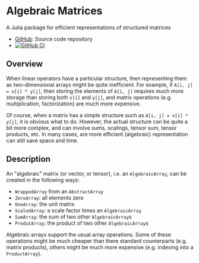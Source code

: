 # Algebraic Matrices

A Julia package for efficient representations of structured matrices

* [GitHub](https://github.com/eschnett/AlgebraicMatrices.jl): Source code repository
* [![GitHub CI](https://github.com/eschnett/AlgebraicMatrices.jl/workflows/CI/badge.svg)](https://github.com/eschnett/AlgebraicMatrices.jl/actions)

## Overview

When linear operators have a particular structure, then representing
them as two-dimensional arrays might be quite inefficient. For
example, if `A[i, j] = x[i] * y[j]`, then storing the elements of
`A[i, j]` requires much more storage than storing both `x[i]` and
`y[j]`, and matrix operations (e.g. multiplication, factorization) are
much more expensive.

Of course, when a matrix has a simple structure such as `A[i, j] =
x[i] * y[j]`, it is obvious what to do. However, the actual structure
can be quite a bit more complex, and can involve sums, scalings,
tensor sum, tensor products, etc. In many cases, are more efficient
(algebraic) representation can still save space and time.

## Description

An "algebraic" matrix (or vector, or tensor), i.e. an
`AlgebraicArray`, can be created in the following ways:

- `WrappedArray` from an `AbstractArray`
- `ZeroArray`: all elements zero
- `OneArray`: the unit matrix
- `ScaledArray`: a scale factor times an `AlgebraicArray`
- `SumArray`: the sum of two other `AlgebraicArray`s
- `ProdutArray`: the product of two other `AlgebraicArray`s

Algebraic arrays support the usual array operations. Some of these
operations might be much cheaper than there standard counterparts
(e.g. matrix products), others might be much more expensive (e.g.
indexing into a `ProductArray`).
